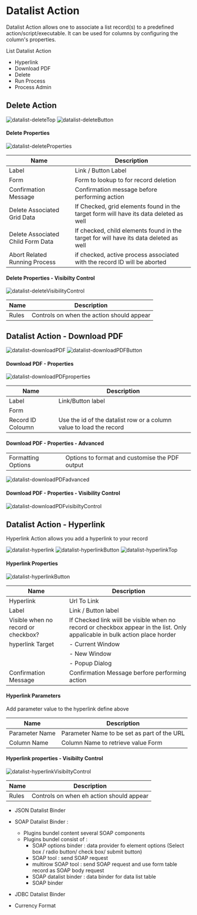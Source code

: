 # Datalist Action #

Datalist Action allows one to associate a list record(s) to a predefined action/script/executable.  It can be used for columns by configuring the column's properties.

List Datalist Action 

- Hyperlink
- Download PDF
- Delete
- Run Process
- Process Admin 

## Delete Action ##

<img src="https://raw.githubusercontent.com/kinnara-digital-studio/kecak-workflow/master/docs/assets/datalist-deleteTop.png" alt="datalist-deleteTop" />


<img src="https://raw.githubusercontent.com/kinnara-digital-studio/kecak-workflow/master/docs/assets/datalist-deleteButton.png" alt="datalist-deleteButton" />

#### Delete Properties ####

<img src="https://raw.githubusercontent.com/kinnara-digital-studio/kecak-workflow/master/docs/assets/datalist-deleteProperties.png" alt="datalist-deleteProperties" />

| Name | Description |
|---|---|
| Label | Link / Button Label |
| Form | Form to lookup to for record deletion |
| Confirmation Message | Confirmation message before performing action |
| Delete Associated Grid Data | If Checked, grid elements found in the target form will have its data deleted as well |
| Delete Associated Child Form Data | If checked, child elements found in the target for will have its data deleted as well |
| Abort Related Running Process | if checked, active process associated with the record ID will be aborted |

#### Delete Properties - Visibilty Control ####

<img src="https://raw.githubusercontent.com/kinnara-digital-studio/kecak-workflow/master/docs/assets/datalist-deleteVisibilityControl.png" alt="datalist-deleteVisibilityControl" />

| Name | Description |
|---|---|
| Rules | Controls on when the action should appear |


## Datalist Action - Download PDF ##


<img src="https://raw.githubusercontent.com/kinnara-digital-studio/kecak-workflow/master/docs/assets/datalist-downloadPDF.png" alt="datalist-downloadPDF" />

<img src="https://raw.githubusercontent.com/kinnara-digital-studio/kecak-workflow/master/docs/assets/datalist-downloadPDFButton.png" alt="datalist-downloadPDFButton" />


#### Download PDF - Properties ####

<img src="https://raw.githubusercontent.com/kinnara-digital-studio/kecak-workflow/master/docs/assets/datalist-downloadPDFproperties.png" alt="datalist-downloadPDFproperties" />

| Name | Description |
|---|---|
| Label | Link/Button label |
| Form |  |
| Record ID Coloumn | Use the id of the datalist row or a column value to load the record |


#### Download PDF - Properties - Advanced ####


|  |  |
|---|---|
| Formatting Options | Options to format and customise the PDF output |

<img src="https://raw.githubusercontent.com/kinnara-digital-studio/kecak-workflow/master/docs/assets/datalist-downloadPDFadvanced.png" alt="datalist-downloadPDFadvanced" />

#### Download PDF - Properties - Visibility Control ####

<img src="https://raw.githubusercontent.com/kinnara-digital-studio/kecak-workflow/master/docs/assets/datalist-downloadPDFvisibiltyControl.png" alt="datalist-downloadPDFvisibiltyControl" />

## Datalist Action - Hyperlink ##


Hyperlink Action allows you add a hyperlink to your record 

<img src="https://raw.githubusercontent.com/kinnara-digital-studio/kecak-workflow/master/docs/assets/datalist-hyperlink.png" alt="datalist-hyperlink" />


<img src="https://raw.githubusercontent.com/kinnara-digital-studio/kecak-workflow/master/docs/assets/datalist-hyperlinkButton.png" alt="datalist-hyperlinkButton" />


<img src="https://raw.githubusercontent.com/kinnara-digital-studio/kecak-workflow/master/docs/assets/datalist-hyperlinkTop.png" alt="datalist-hyperlinkTop" />

#### Hyperlink Properties ####


<img src="https://raw.githubusercontent.com/kinnara-digital-studio/kecak-workflow/master/docs/assets/datalist-hyperlinkButton.png" alt="datalist-hyperlinkButton" />

| Name | Description |
|---|---|
| Hyperlink | Url To Link |
| Label | Link / Button label |
| Visible when no record or checkbox? | If Checked link wiill be visible when no record or checkbox appear in the list. Only appalicable in bulk action place horder|
| hyperlink Target | - Current Window
|  | - New Window |
|  | - Popup Dialog |
| Confirmation Message | Confirmation Message berfore performing action |

#### Hyperlink Parameters #####

Add parameter value to the hyperlink define above

| Name | Description |
|---|---|
| Parameter Name | Parameter Name to be set as part of the URL |
| Column Name | Column Name to retrieve value Form |


#### Hyperlink properties - Visibilty Control ####

<img src="https://raw.githubusercontent.com/kinnara-digital-studio/kecak-workflow/master/docs/assets/datalist-hyperlinkVisibiltyControl.png" alt="datalist-hyperlinkVisibiltyControl" />

| Name | Description |
|---|---|
| Rules | Controls on when eh action should appear |




- JSON Datalist Binder 

- SOAP Datalist Binder :
	- Plugins bundel content several SOAP components 
	- Plugins bundel consist of :
		- SOAP options binder : data provider fo element options (Select box / radio button/ check box/ submit button)
		- SOAP tool : send SOAP request 
		- multirow SOAP tool : send SOAP request and use form table record as SOAP body request
		- SOAP datalist binder : data binder for data list table 
		- SOAP binder
		


- JDBC Datalist Binder
- Currency Format
